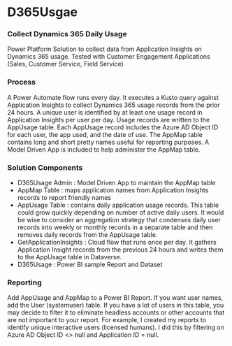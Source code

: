 # D365Usgae
### Collect Dynamics 365 Daily Usage 

Power Platform Solution to collect data from Application Insights on Dynamics 365 usage. Tested with Customer Engagement Applications (Sales, Customer Service, Field Service)

### Process
A Power Automate flow runs every day. It executes a Kusto query against Application Insights to collect Dynamics 365 usage records from the prior 24 hours. A unique user is identified by at least one usage record in Application Insights per user per day. Usage records are written to the AppUsage table. Each AppUsage record includes the Azure AD Object ID for each user, the app used, and the date of use. The AppMap table contains long and short pretty names useful for reporting purposes. A Model Driven App is included to help administer the AppMap table. 

### Solution Components
  - D365Usage Admin : Model Driven App to maintain the AppMap table
  - AppMap Table : maps application names from Application Insights records to report friendly names
  - AppUsage Table : contains daily application usage records. This table could grow quickly depending on number of active daily users. It would be wise to consider an aggregation strategy that condenses daily user records into weekly or monthly records in a separate table and then removes daily records from the AppUsage table.
  - GetApplicationInsights : Cloud flow that runs once per day. It gathers Application Insight records from the previous 24 hours and writes them to the AppUsage table in Dataverse.
  - D365Usage : Power BI sample Report and Dataset 

### Reporting
Add AppUsage and AppMap to a Power BI Report. If you want user names, add the User (systemuser) table. If you have a lot of users in this table, you may decide to filter it to eliminate headless accounts or other accounts that are not important to your report. For example, I created my reports to identify unique interactive users (licensed humans). I did this by filtering on Azure AD Object ID <> null and Application ID = null. 





